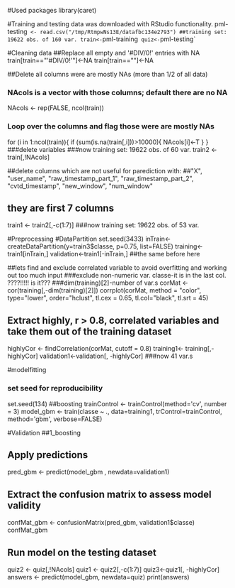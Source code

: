 #Used packages
library(caret)

#Training and testing data was downloaded with RStudio functionality. 
pml-testing` <- read.csv("/tmp/RtmpwNs13E/datafbc134e2793")
##training set: 19622 obs. of 160 var.
train<-`pml-training`
quiz<-`pml-testing`

#Cleaning data
##Replace all empty and '#DIV/0!' entries with NA
train[train=="'#DIV/0!'"]<-NA
train[train==""]<-NA

##Delete all columns were are mostly NAs (more than 1/2 of all data)
### NAcols is a vector with those columns; default there are no NA
NAcols <- rep(FALSE, ncol(train)) 
### Loop over the columns and flag those were are mostly NAs
for (i in 1:ncol(train)){
  if (sum(is.na(train[,i]))>10000){
    NAcols[i]<-T
  }
}
###delete variables 
###now training set: 19622 obs. of 60 var.
train2 <- train[,!NAcols]

##delete columns which are not useful for parediction with:
##"X", "user_name", "raw_timestamp_part_1", "raw_timestamp_part_2", "cvtd_timestamp", "new_window", "num_window"   
## they are first 7 columns
train1 <- train2[,-c(1:7)]
###now training set: 19622 obs. of 53 var.

#Preprocessing
#DataPartition
set.seed(3433)
inTrain<-createDataPartition(y=train3$classe, p=0.75, list=FALSE)
training<-train1[inTrain,]
validation<-train1[-inTrain,]
##the same before here

##lets find and exclude correlated variable to avoid overfitting and working out too much input
###exclude non-numeric var. classe-it is in the last col. ????!!!!! is it???
###dim(training)[2]-number of var.s
corMat <- cor(training[,-dim(training)[2]]) 
corrplot(corMat, method = "color", type="lower", order="hclust", tl.cex = 0.65, tl.col="black", tl.srt = 45)
## Extract highly, r > 0.8, correlated variables and take them out of the training dataset
highlyCor <- findCorrelation(corMat, cutoff = 0.8)
training1<- training[,-highlyCor]
validation1<-validation[, -highlyCor]
###now 41 var.s

#modelfitting
### set seed for reproducibility
set.seed(134)
##boosting
trainControl <- trainControl(method='cv', number = 3)
model_gbm <- train(classe ~ ., data=training1, trControl=trainControl, method='gbm', verbose=FALSE)

#Validation
##1_boosting
## Apply predictions
pred_gbm <- predict(model_gbm , newdata=validation1)
## Extract the confusion matrix to assess model validity
confMat_gbm <- confusionMatrix(pred_gbm, validation1$classe)
confMat_gbm


## Run model on the testing dataset

quiz2 <- quiz[,!NAcols]
quiz1 <- quiz2[,-c(1:7)]
quiz3<-quiz1[, -highlyCor]
answers <- predict(model_gbm, newdata=quiz)
print(answers)
